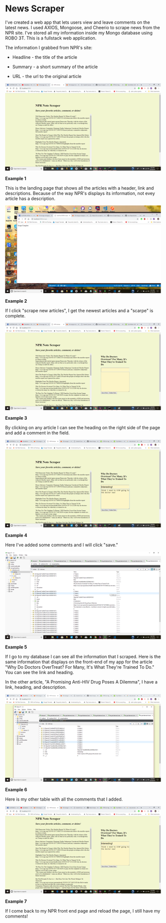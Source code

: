 # News Scraper

 I've created a web app that lets users view and leave comments on the latest news. I used AXIOS, Mongoose, and Cheerio to scrape news from the NPR site.  I've stored all my information inside my Mongo database using ROBO 3T.  This is a fullstack web application.

 The information I grabbed from NPR's site: 

  * Headline - the title of the article

  * Summary - a short summary of the article

  * URL - the url to the original article




![first-prompt](public/assets/images/news1.png)

**Example 1** 

This is the landing page that shows all the articles with a header, link and descriptions. Because of the way NPR's displays its information, not evey article has a description.

![first-prompt](public/assets/images/news9.png)

**Example 2** 

If I click "scrape new articles", I get the newest articles and a "scarpe" is complete.


![first-prompt](public/assets/images/news2.png)

**Example 3** 

By clicking on any article I can see the heading on the right side of the page and add a comment in the field.

![first-prompt](public/assets/images/news3.png)

**Example 4** 

Here I've added some comments and I will click "save."

![first-prompt](public/assets/images/news4.png)

**Example 5** 

If I go to my database I can see all the information that I scraped.  Here is the same information that displays on the front-end of my app for the article "Why Do Doctors OverTreat? For Many, It's What They're Trained To Do."  You can see the link and heading.  

In the other article, "A Promising Anti-HIV Drug Poses A Dilemma", I have a link, heading, and description. 


![first-prompt](public/assets/images/news5.png)


**Example 6**

Here is my other table with all the comments that I added.


![first-prompt](public/assets/images/news6.png)

**Example 7**

If I come back to my NPR front end page and reload the page, I still have my comments!